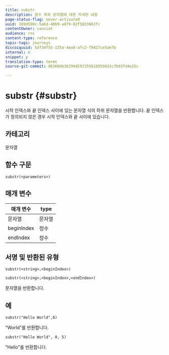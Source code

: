 ```yaml
---
title: substr
description: 함수 하위 문자열에 대한 자세한 내용
page-status-flag: never-activated
uuid: 269d590c-5a6d-40b9-a879-02f5033863fc
contentOwner: sauviat
audience: rns
content-type: reference
topic-tags: journeys
discoiquuid: 5df34f55-135a-4ea8-afc2-f9427ce5ae7b
internal: n
snippet: y
translation-type: tm+mt
source-git-commit: d6360d616199d597255610959432c7b93fd4e25c

---
```



# substr {#substr}

시작 인덱스와 끝 인덱스 사이에 있는 문자열 식의 하위 문자열을 반환합니다. 끝 인덱스가 정의되지 않은 경우 시작 인덱스와 끝 사이에 있습니다.

## 카테고리

문자열

## 함수 구문

`substr(<parameters>)`

## 매개 변수

| 매개 변수 | type |
|-------------|----------|
| 문자열 | 문자열 |
| beginIndex | 정수 |
| endIndex | 정수 |

## 서명 및 반환된 유형

`substr(<string>,<beginIndex>)`

`substr(<string>,<beginIndex>,<endIndex>)`

문자열을 반환합니다.

## 예

`substr("Hello World",6)`

&quot;World&quot;를 반환합니다.

`substr("Hello World", 0, 5)`

&quot;Hello&quot;를 반환합니다.